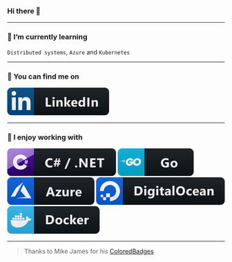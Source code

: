 ### Hi there 👋

---
### 🌱 I’m currently learning

`Distributed systems`, `Azure` and `Kubernetes`

---
### 📢 You can find me on

[![LinkedIn](https://raw.githubusercontent.com/MikeCodesDotNET/ColoredBadges/master/svg/social/linkedin.svg)](https://www.linkedin.com/in/dylanvangils/)

---
### 🚧 I enjoy working with

[![DotNet](https://raw.githubusercontent.com/MikeCodesDotNET/ColoredBadges/master/svg/dev/languages/csharp_dotnet.svg)](https://github.com/dotnet)
[![Go](https://raw.githubusercontent.com/MikeCodesDotNET/ColoredBadges/master/svg/dev/languages/go.svg)](https://github.com/golang)
[![Azure](https://raw.githubusercontent.com/MikeCodesDotNET/ColoredBadges/master/svg/dev/services/azure.svg)](https://azure.com)
[![DigitalOcean](https://raw.githubusercontent.com/MikeCodesDotNET/ColoredBadges/master/svg/dev/services/digitalocean.svg)](https://digitalocean.com)
[![Docker](https://raw.githubusercontent.com/MikeCodesDotNET/ColoredBadges/master/svg/dev/tools/docker.svg)](https://docker.com)

---
> Thanks to Mike James for his [ColoredBadges](https://github.com/MikeCodesDotNET/ColoredBadges)

<!--
**dylanvgils/dylanvgils** is a ✨ _special_ ✨ repository because its `README.md` (this file) appears on your GitHub profile.

Here are some ideas to get you started:

- 🔭 I’m currently working on ...
- 🌱 I’m currently learning ...
- 👯 I’m looking to collaborate on ...
- 🤔 I’m looking for help with ...
- 💬 Ask me about ...
- 📫 How to reach me: ...
- 😄 Pronouns: ...
- ⚡ Fun fact: ...
-->

